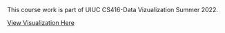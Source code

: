 This course work is part of UIUC CS416-Data Vizualization Summer 2022. 

[View Visualization Here](https://skulumba.github.io/CS-416-Data-visualization/index.html)

